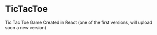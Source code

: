 # TicTacToe
Tic Tac Toe Game Created in React
(one of the first versions, will upload soon a new version)
